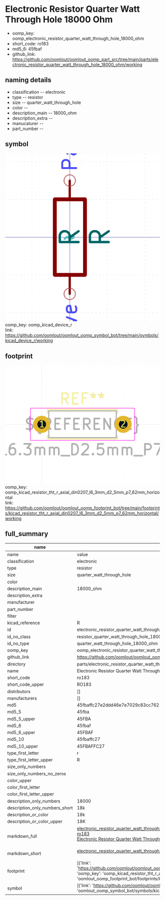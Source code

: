 # Electronic Resistor Quarter Watt Through Hole 18000 Ohm

  
* oomp_key: oomp_electronic_resistor_quarter_watt_through_hole_18000_ohm 
* short_code: ro183
* md5_6: 45fbaf  
* github_link: https://github.com/oomlout/oomlout_oomp_part_src/tree/main/parts/electronic_resistor_quarter_watt_through_hole_18000_ohm/working  
## naming details
* classification -- electronic
* type -- resistor
* size -- quarter_watt_through_hole
* color -- 
* description_main -- 18000_ohm
* description_extra -- 
* manucaturer -- 
* part_number -- 



## symbol

![](symbol/0/working/working_600.png)  
oomp_key: oomp_kicad_device_r  
link: https://github.com/oomlout/oomlout_oomp_symbol_bot/tree/main/symbols/kicad_device_r/working  

## footprint

![](footprint/0/working/working_600.png)  
oomp_key: oomp_kicad_resistor_tht_r_axial_din0207_l6_3mm_d2_5mm_p7_62mm_horizontal  
link: https://github.com/oomlout/oomlout_oomp_footprint_bot/tree/main/footprints/kicad_resistor_tht_r_axial_din0207_l6_3mm_d2_5mm_p7_62mm_horizontal/working  

## full_summary
| name | value | 
| --- | --- | 
| name | value | 
| classification | electronic | 
| type | resistor | 
| size | quarter_watt_through_hole | 
| color |  | 
| description_main | 18000_ohm | 
| description_extra |  | 
| manufacturer |  | 
| part_number |  | 
| filter |  | 
| kicad_reference | R | 
| id | electronic_resistor_quarter_watt_through_hole_18000_ohm | 
| id_no_class | resistor_quarter_watt_through_hole_18000_ohm | 
| id_no_type | quarter_watt_through_hole_18000_ohm | 
| oomp_key | oomp_electronic_resistor_quarter_watt_through_hole_18000_ohm | 
| github_link | https://github.com/oomlout/oomlout_oomp_part_src/tree/main/parts/electronic_resistor_quarter_watt_through_hole_18000_ohm/working | 
| directory | parts/electronic_resistor_quarter_watt_through_hole_18000_ohm | 
| name | Electronic Resistor Quarter Watt Through Hole 18000 Ohm | 
| short_code | ro183 | 
| short_code_upper | RO183 | 
| distributors | [] | 
| manufacturers | [] | 
| md5 | 45fbaffc27e2ddd46e7e7029c83cc762 | 
| md5_5 | 45fba | 
| md5_5_upper | 45FBA | 
| md5_6 | 45fbaf | 
| md5_6_upper | 45FBAF | 
| md5_10 | 45fbaffc27 | 
| md5_10_upper | 45FBAFFC27 | 
| type_first_letter | r | 
| type_first_letter_upper | R | 
| size_only_numbers |  | 
| size_only_numbers_no_zeros |  | 
| color_upper |  | 
| color_first_letter |  | 
| color_first_letter_upper |  | 
| description_only_numbers | 18000 | 
| description_only_numbers_short | 18k | 
| description_or_color | 18k | 
| description_or_color_upper | 18K | 
| markdown_full | [electronic_resistor_quarter_watt_through_hole_18000_ohm](https://github.com/oomlout/oomlout_oomp_part_src/tree/main/parts/electronic_resistor_quarter_watt_through_hole_18000_ohm/working)<br>[ro183](https://github.com/oomlout/oomlout_oomp_part_src/tree/main/parts/electronic_resistor_quarter_watt_through_hole_18000_ohm/working)<br>[Electronic Resistor Quarter Watt Through Hole 18000 Ohm](https://github.com/oomlout/oomlout_oomp_part_src/tree/main/parts/electronic_resistor_quarter_watt_through_hole_18000_ohm/working)<br><br> | 
| markdown_short | [electronic_resistor_quarter_watt_through_hole_18000_ohm](https://github.com/oomlout/oomlout_oomp_part_src/tree/main/parts/electronic_resistor_quarter_watt_through_hole_18000_ohm/working)<br><br> | 
| footprint | [{'link': 'https://github.com/oomlout/oomlout_oomp_footprint_bot/tree/main/foootprntss/kicad_resistor_tht_r_axial_din0207_l6_3mm_d2_5mm_p7_62mm_horizontal', 'oomp_key': 'oomp_kicad_resistor_tht_r_axial_din0207_l6_3mm_d2_5mm_p7_62mm_horizontal', 'directory': 'oomlout_oomp_footprint_bot/footprints/kicad_resistor_tht_r_axial_din0207_l6_3mm_d2_5mm_p7_62mm_horizontal//working/working.kicad_mod'}] | 
| symbol | [{'link': 'https://github.com/oomlout/oomlout_oomp_symbol_bot/tree/main/symbols/kicad_device_r', 'oomp_key': 'oomp_kicad_device_r', 'directory': 'oomlout_oomp_symbol_bot/symbols/kicad_device_r//working/working.kicad_sym'}] | 
